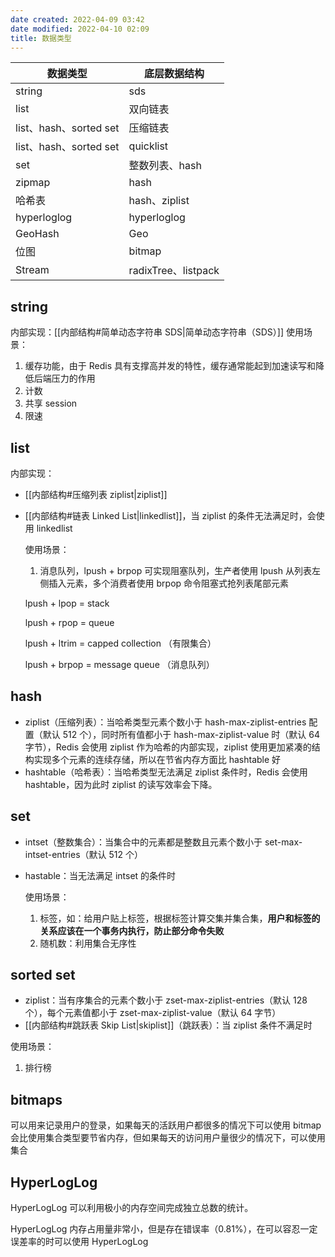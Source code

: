 ```yaml
---
date created: 2022-04-09 03:42
date modified: 2022-04-10 02:09
title: 数据类型
---
```

| 数据类型               | 底层数据结构        |
| ---------------------- | ------------------- |
| string                 | sds                 |
| list                   | 双向链表            |
| list、hash、sorted set | 压缩链表            |
| list、hash、sorted set | quicklist           |
| set                    | 整数列表、hash      |
| zipmap                 | hash                |
| 哈希表                 | hash、ziplist       |
| hyperloglog            | hyperloglog         |
| GeoHash                | Geo                 |
| 位图                   | bitmap              |
| Stream                 | radixTree、listpack | 

## string
内部实现：[[内部结构#简单动态字符串 SDS|简单动态字符串（SDS）]]
使用场景：

  1. 缓存功能，由于 Redis 具有支撑高并发的特性，缓存通常能起到加速读写和降低后端压力的作用
  2. 计数
  3. 共享 session
  4. 限速
## list
内部实现：

- [[内部结构#压缩列表 ziplist|ziplist]]
- [[内部结构#链表 Linked List|linkedlist]]，当 ziplist 的条件无法满足时，会使用 linkedlist

  使用场景：

  1. 消息队列，lpush + brpop 可实现阻塞队列，生产者使用 lpush 从列表左侧插入元素，多个消费者使用 brpop 命令阻塞式抢列表尾部元素

  lpush + lpop = stack

  lpush + rpop = queue

  lpush + ltrim = capped collection （有限集合）

  lpush + brpop = message queue （消息队列）
## hash
- ziplist（压缩列表）：当哈希类型元素个数小于 hash-max-ziplist-entries 配置（默认 512 个），同时所有值都小于 hash-max-ziplist-value 时（默认 64 字节），Redis 会使用 ziplist 作为哈希的内部实现，ziplist 使用更加紧凑的结构实现多个元素的连续存储，所以在节省内存方面比 hashtable 好
- hashtable（哈希表）：当哈希类型无法满足 ziplist 条件时，Redis 会使用 hashtable，因为此时 ziplist 的读写效率会下降。

## set
- intset（整数集合）：当集合中的元素都是整数且元素个数小于 set-max-intset-entries（默认 512 个）
- hastable：当无法满足 intset 的条件时

  使用场景：

  1. 标签，如：给用户贴上标签，根据标签计算交集并集合集，**用户和标签的关系应该在一个事务内执行，防止部分命令失败**
  2. 随机数：利用集合无序性

## sorted set
 - ziplist：当有序集合的元素个数小于 zset-max-ziplist-entries（默认 128 个），每个元素值都小于 zset-max-ziplist-value（默认 64 字节）
  - [[内部结构#跳跃表 Skip List|skiplist]]（跳跃表）：当 ziplist 条件不满足时

  使用场景：

  1. 排行榜

## bitmaps

可以用来记录用户的登录，如果每天的活跃用户都很多的情况下可以使用 bitmap 会比使用集合类型要节省内存，但如果每天的访问用户量很少的情况下，可以使用集合

## HyperLogLog

HyperLogLog 可以利用极小的内存空间完成独立总数的统计。

HyperLogLog 内存占用量非常小，但是存在错误率（0.81%），在可以容忍一定误差率的时可以使用 HyperLogLog